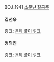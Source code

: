 BOJ_1941 [소문난 칠공주](https://www.acmicpc.net/problem/1941)<br>

#### 김선웅
링크: [문제 풀이 링크](https://github.com/dnd2dnd/coding-test/blob/48afd2889a6523d3cdeaa01ae1704ee419ce8f23/src/com/solution/baekjoon/dfsbfs/BOJ1941.java)

#### 정의진
링크: [문제 풀이 링크](https://github.com/uijin-j/algorithm-coding-test/tree/main/%EB%B0%B1%EC%A4%80/Gold/1941.%E2%80%85%EC%86%8C%EB%AC%B8%EB%82%9C%E2%80%85%EC%B9%A0%EA%B3%B5%EC%A3%BC)
